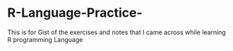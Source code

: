 # R-Language-Practice-
This is for Gist of the exercises and notes that I came across while learning R programming  Language
